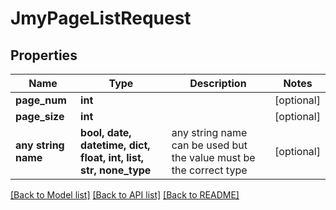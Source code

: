 # JmyPageListRequest


## Properties
Name | Type | Description | Notes
------------ | ------------- | ------------- | -------------
**page_num** | **int** |  | [optional] 
**page_size** | **int** |  | [optional] 
**any string name** | **bool, date, datetime, dict, float, int, list, str, none_type** | any string name can be used but the value must be the correct type | [optional]

[[Back to Model list]](../README.md#documentation-for-models) [[Back to API list]](../README.md#documentation-for-api-endpoints) [[Back to README]](../README.md)


